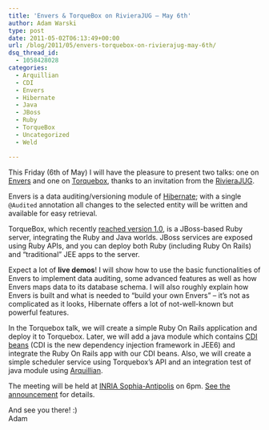 ```yaml
---
title: 'Envers & TorqueBox on RivieraJUG – May 6th'
author: Adam Warski
type: post
date: 2011-05-02T06:13:49+00:00
url: /blog/2011/05/envers-torquebox-on-rivierajug-may-6th/
dsq_thread_id:
  - 1058428028
categories:
  - Arquillian
  - CDI
  - Envers
  - Hibernate
  - Java
  - JBoss
  - Ruby
  - TorqueBox
  - Uncategorized
  - Weld

---
```

This Friday (6th of May) I will have the pleasure to present two talks: one on [Envers][1] and one on [Torquebox][2], thanks to an invitation from the [RivieraJUG][3].

Envers is a data auditing/versioning module of [Hibernate][4]; with a single `@Audited` annotation all changes to the selected entity will be written and available for easy retrieval.

TorqueBox, which recently [reached version 1.0][5], is a JBoss-based Ruby server, integrating the Ruby and Java worlds. JBoss services are exposed using Ruby APIs, and you can deploy both Ruby (including Ruby On Rails) and &#8220;traditional&#8221; JEE apps to the server.

Expect a lot of **live demos**! I will show how to use the basic functionalities of Envers to implement data auditing, some advanced features as well as how Envers maps data to its database schema. I will also roughly explain how Envers is built and what is needed to &#8220;build your own Envers&#8221; &#8211; it&#8217;s not as complicated as it looks, Hibernate offers a lot of not-well-known but powerful features. 

In the Torquebox talk, we will create a simple Ruby On Rails application and deploy it to Torquebox. Later, we will add a java module which contains [CDI beans][6] (CDI is the new dependency injection framework in JEE6) and integrate the Ruby On Rails app with our CDI beans. Also, we will create a simple scheduler service using Torquebox&#8217;s API and an integration test of java module using [Arquillian][7].

The meeting will be held at [INRIA Sophia-Antipolis][8] on 6pm. [See the announcement][9] for details. 

And see you there! :)  
Adam

 [1]: http://jboss.org/envers
 [2]: http://torquebox.org
 [3]: http://www.rivierajug.org/
 [4]: http://hibernate.org
 [5]: http://torquebox.org/news/2011/04/29/torquebox-ruby-appserver-1-0-0-available-now/
 [6]: http://docs.jboss.org/weld/reference/1.1.0.Final/en-US/html_single/
 [7]: http://www.jboss.org/arquillian
 [8]: http://maps.google.fr/maps?f=q&source=s_q&hl=en&geocode=&q=inria,+sophia-antipolis&sll=47.15984,2.988281&sspn=20.81297,46.757813&ie=UTF8&t=h&ll=43.616722,7.067868&spn=0.005406,0.011415&z=17&iwloc=A
 [9]: http://www.rivierajug.org/xwiki/bin/view/Main/201105-envers-torquebox
